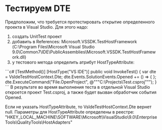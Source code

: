 # Тестируем DTE
Предположим, что требуется протестировать открытие определенного проекта в Visual Studio. Для этого надо:
<ol>
  <li>создать UnitTest проект</li>
  <li>добавить в References: Microsoft.VSSDK.TestHostFramework (С:\Program Files\Microsoft Visual Studio 9.0\Common7\IDE\PublicAssemblies\Microsoft.VSSDK.TestHostFramework.dll)</li>
  <li> у тестового метода определить атрибут HostTypeAttribute:</li>
</ol>
```c#
[TestMethod()]
[HostType("VS IDE")]
public void InvokeTest()
{
    	var dte = VsIdeTestHostContext.Dte;
    	dte.Events.SolutionEvents.Opened += () =>
    	{
    	};
    	dte.ExecuteCommand("File.OpenProject", @"""C:\Projects\Test.csproj""");
}
```
В результате во время выполнения теста в отдельной Visual Studio откроется проект Test.csproj, а также будет вызван обработчик события Opened.

Если не указать HostTypeAttribute, то VsIdeTestHostContext.Dte вернет null.
Параметры для HostTypeAttribute определены в реестре: "HKEY_LOCAL_MACHINE\SOFTWARE\Microsoft\VisualStudio\9.0\EnterpriseTools\QualityTools\HostAdapters\"
